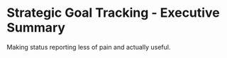 # Strategic Goal Tracking - Executive Summary

Making status reporting less of pain and actually useful.
